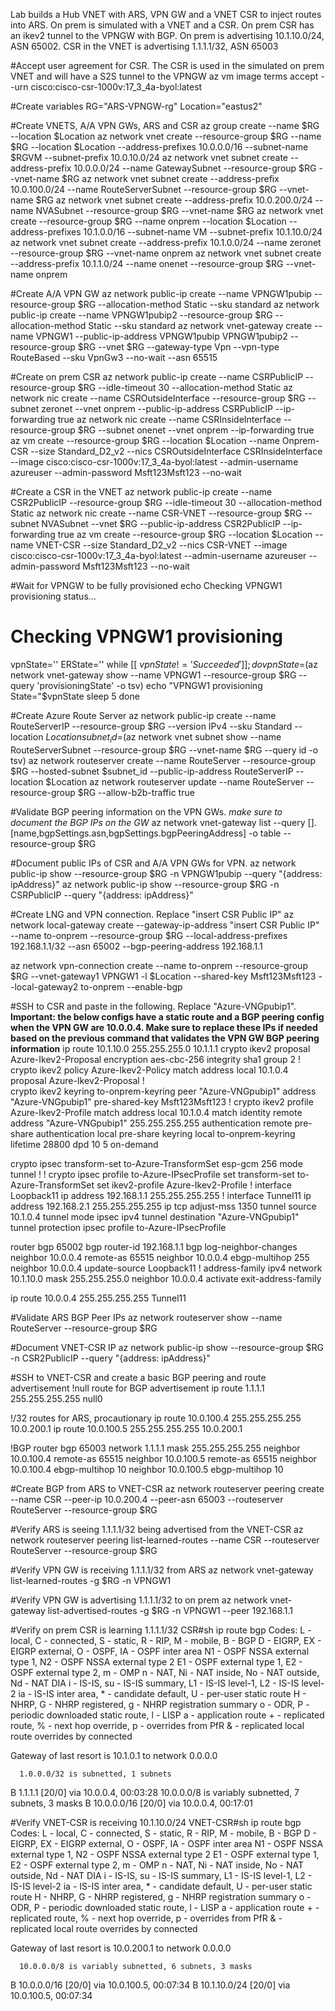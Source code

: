 Lab builds a Hub VNET with ARS, VPN GW and a VNET CSR to inject routes into ARS. On prem is simulated with a VNET and a CSR. On prem CSR has an ikev2 tunnel to the VPNGW with BGP. On prem is advertising 10.1.10.0/24, ASN 65002. CSR in the VNET is advertising 1.1.1.1/32, ASN 65003

#Accept user agreement for CSR. The CSR is used in the simulated on prem VNET and will have a S2S tunnel to the VPNGW
az vm image terms accept --urn cisco:cisco-csr-1000v:17_3_4a-byol:latest

#Create variables
RG="ARS-VPNGW-rg"
Location="eastus2"

#Create VNETS, A/A VPN GWs, ARS and CSR
az group create --name $RG --location $Location
az network vnet create --resource-group $RG --name $RG --location $Location --address-prefixes 10.0.0.0/16 --subnet-name $RGVM --subnet-prefix 10.0.10.0/24
az network vnet subnet create --address-prefix 10.0.0.0/24 --name GatewaySubnet --resource-group $RG --vnet-name $RG
az network vnet subnet create --address-prefix 10.0.100.0/24 --name RouteServerSubnet --resource-group $RG --vnet-name $RG
az network vnet subnet create --address-prefix 10.0.200.0/24 --name NVASubnet --resource-group $RG --vnet-name $RG
az network vnet create --resource-group $RG --name onprem --location $Location --address-prefixes 10.1.0.0/16 --subnet-name VM --subnet-prefix 10.1.10.0/24
az network vnet subnet create --address-prefix 10.1.0.0/24 --name zeronet --resource-group $RG --vnet-name onprem
az network vnet subnet create --address-prefix 10.1.1.0/24 --name onenet --resource-group $RG --vnet-name onprem

#Create A/A VPN GW
az network public-ip create --name VPNGW1pubip --resource-group $RG --allocation-method Static --sku standard
az network public-ip create --name VPNGW1pubip2 --resource-group $RG --allocation-method Static --sku standard
az network vnet-gateway create --name VPNGW1 --public-ip-address VPNGW1pubip VPNGW1pubip2 --resource-group $RG --vnet $RG --gateway-type Vpn --vpn-type RouteBased --sku VpnGw3 --no-wait --asn 65515

#Create on prem CSR
az network public-ip create --name CSRPublicIP --resource-group $RG --idle-timeout 30 --allocation-method Static
az network nic create --name CSROutsideInterface --resource-group $RG --subnet zeronet --vnet onprem --public-ip-address CSRPublicIP --ip-forwarding true
az network nic create --name CSRInsideInterface --resource-group $RG --subnet onenet --vnet onprem --ip-forwarding true
az vm create --resource-group $RG --location $Location --name Onprem-CSR --size Standard_D2_v2 --nics CSROutsideInterface CSRInsideInterface  --image cisco:cisco-csr-1000v:17_3_4a-byol:latest --admin-username azureuser --admin-password Msft123Msft123 --no-wait

#Create a CSR in the VNET
az network public-ip create --name CSR2PublicIP --resource-group $RG --idle-timeout 30 --allocation-method Static
az network nic create --name CSR-VNET --resource-group $RG --subnet NVASubnet --vnet $RG --public-ip-address CSR2PublicIP --ip-forwarding true
az vm create --resource-group $RG --location $Location --name VNET-CSR --size Standard_D2_v2 --nics CSR-VNET --image cisco:cisco-csr-1000v:17_3_4a-byol:latest --admin-username azureuser --admin-password Msft123Msft123 --no-wait

#Wait for VPNGW to be fully provisioned
echo Checking VPNGW1 provisioning status...
# Checking VPNGW1 provisioning
vpnState=''
ERState=''
while [[ $vpnState != 'Succeeded' ]];
do
    vpnState=$(az network vnet-gateway show --name VPNGW1 --resource-group $RG --query 'provisioningState' -o tsv)
    echo "VPNGW1 provisioning State="$vpnState
    sleep 5
done

#Create Azure Route Server
az network public-ip create --name RouteServerIP --resource-group $RG --version IPv4 --sku Standard --location $Location
subnet_id=$(az network vnet subnet show --name RouteServerSubnet --resource-group $RG --vnet-name $RG --query id -o tsv) 
az network routeserver create --name RouteServer --resource-group $RG --hosted-subnet $subnet_id --public-ip-address RouteServerIP --location $Location
az network routeserver update --name RouteServer --resource-group $RG --allow-b2b-traffic true

#Validate BGP peering information on the VPN GWs. *make sure to document the BGP IPs on the GW*
az network vnet-gateway list --query [].[name,bgpSettings.asn,bgpSettings.bgpPeeringAddress] -o table --resource-group $RG

#Document public IPs of CSR and A/A VPN GWs for VPN.
az network public-ip show --resource-group $RG -n VPNGW1pubip --query "{address: ipAddress}"
az network public-ip show --resource-group $RG -n CSRPublicIP --query "{address: ipAddress}"

#Create LNG and VPN connection. Replace "insert CSR Public IP"
az network local-gateway create --gateway-ip-address "insert CSR Public IP" --name to-onprem --resource-group $RG --local-address-prefixes 192.168.1.1/32 --asn 65002 --bgp-peering-address 192.168.1.1

az network vpn-connection create --name to-onprem --resource-group $RG --vnet-gateway1 VPNGW1 -l $Location --shared-key Msft123Msft123 --local-gateway2 to-onprem --enable-bgp


#SSH to CSR and paste in the following. Replace "Azure-VNGpubip1". **Important: the below configs have a static route and a BGP peering config when the VPN GW are 10.0.0.4. Make sure to replace these IPs if needed based on the previous command that validates the VPN GW BGP peering information**
ip route 10.1.10.0 255.255.255.0 10.1.1.1
crypto ikev2 proposal Azure-Ikev2-Proposal 
 encryption aes-cbc-256
 integrity sha1
 group 2
!
crypto ikev2 policy Azure-Ikev2-Policy 
 match address local 10.1.0.4
 proposal Azure-Ikev2-Proposal
!         
crypto ikev2 keyring to-onprem-keyring
 peer "Azure-VNGpubip1"
  address "Azure-VNGpubip1"
  pre-shared-key Msft123Msft123
 !
crypto ikev2 profile Azure-Ikev2-Profile
 match address local 10.1.0.4
 match identity remote address "Azure-VNGpubip1" 255.255.255.255 
 authentication remote pre-share
 authentication local pre-share
 keyring local to-onprem-keyring
 lifetime 28800
 dpd 10 5 on-demand

crypto ipsec transform-set to-Azure-TransformSet esp-gcm 256 
 mode tunnel
!
!
crypto ipsec profile to-Azure-IPsecProfile
 set transform-set to-Azure-TransformSet 
 set ikev2-profile Azure-Ikev2-Profile
!
interface Loopback11
 ip address 192.168.1.1 255.255.255.255
!
interface Tunnel11
 ip address 192.168.2.1 255.255.255.255
 ip tcp adjust-mss 1350
 tunnel source 10.1.0.4
 tunnel mode ipsec ipv4
 tunnel destination "Azure-VNGpubip1"
 tunnel protection ipsec profile to-Azure-IPsecProfile

router bgp 65002
 bgp router-id 192.168.1.1
 bgp log-neighbor-changes
 neighbor 10.0.0.4 remote-as 65515
 neighbor 10.0.0.4 ebgp-multihop 255
 neighbor 10.0.0.4 update-source Loopback11
 !
 address-family ipv4
  network 10.1.10.0 mask 255.255.255.0
  neighbor 10.0.0.4 activate
 exit-address-family

ip route 10.0.0.4 255.255.255.255 Tunnel11

#Validate ARS BGP Peer IPs
az network routeserver show --name RouteServer --resource-group $RG

#Document VNET-CSR IP
az network public-ip show --resource-group $RG -n CSR2PublicIP --query "{address: ipAddress}"

#SSH to VNET-CSR and create a basic BGP peering and route advertisement
!null route for BGP advertisement
ip route 1.1.1.1 255.255.255.255 null0

!/32 routes for ARS, procautionary
ip route 10.0.100.4 255.255.255.255 10.0.200.1
ip route 10.0.100.5 255.255.255.255 10.0.200.1

!BGP
router bgp 65003
network 1.1.1.1 mask 255.255.255.255
neighbor 10.0.100.4 remote-as 65515
neighbor 10.0.100.5 remote-as 65515
neighbor 10.0.100.4 ebgp-multihop 10
neighbor 10.0.100.5 ebgp-multihop 10

#Create BGP from ARS to VNET-CSR
az network routeserver peering create --name CSR --peer-ip 10.0.200.4 --peer-asn 65003 --routeserver RouteServer --resource-group $RG

#Verify ARS is seeing 1.1.1.1/32 being advertised from the VNET-CSR
az network routeserver peering list-learned-routes --name CSR --routeserver RouteServer --resource-group $RG

#Verify VPN GW is receiving 1.1.1.1/32 from ARS
az network vnet-gateway list-learned-routes -g $RG -n VPNGW1

#Verify VPN GW is advertising 1.1.1.1/32 to on prem
az network vnet-gateway list-advertised-routes -g $RG -n VPNGW1 --peer 192.168.1.1

#Verify on prem CSR is learning 1.1.1.1/32
CSR#sh ip route bgp
Codes: L - local, C - connected, S - static, R - RIP, M - mobile, B - BGP
       D - EIGRP, EX - EIGRP external, O - OSPF, IA - OSPF inter area 
       N1 - OSPF NSSA external type 1, N2 - OSPF NSSA external type 2
       E1 - OSPF external type 1, E2 - OSPF external type 2, m - OMP
       n - NAT, Ni - NAT inside, No - NAT outside, Nd - NAT DIA
       i - IS-IS, su - IS-IS summary, L1 - IS-IS level-1, L2 - IS-IS level-2
       ia - IS-IS inter area, * - candidate default, U - per-user static route
       H - NHRP, G - NHRP registered, g - NHRP registration summary
       o - ODR, P - periodic downloaded static route, l - LISP
       a - application route
       + - replicated route, % - next hop override, p - overrides from PfR
       & - replicated local route overrides by connected

Gateway of last resort is 10.1.0.1 to network 0.0.0.0

      1.0.0.0/32 is subnetted, 1 subnets
B        1.1.1.1 [20/0] via 10.0.0.4, 00:03:28
      10.0.0.0/8 is variably subnetted, 7 subnets, 3 masks
B        10.0.0.0/16 [20/0] via 10.0.0.4, 00:17:01

#Verify VNET-CSR is receiving 10.1.10.0/24
VNET-CSR#sh ip route bgp
Codes: L - local, C - connected, S - static, R - RIP, M - mobile, B - BGP
       D - EIGRP, EX - EIGRP external, O - OSPF, IA - OSPF inter area 
       N1 - OSPF NSSA external type 1, N2 - OSPF NSSA external type 2
       E1 - OSPF external type 1, E2 - OSPF external type 2, m - OMP
       n - NAT, Ni - NAT inside, No - NAT outside, Nd - NAT DIA
       i - IS-IS, su - IS-IS summary, L1 - IS-IS level-1, L2 - IS-IS level-2
       ia - IS-IS inter area, * - candidate default, U - per-user static route
       H - NHRP, G - NHRP registered, g - NHRP registration summary
       o - ODR, P - periodic downloaded static route, l - LISP
       a - application route
       + - replicated route, % - next hop override, p - overrides from PfR
       & - replicated local route overrides by connected

Gateway of last resort is 10.0.200.1 to network 0.0.0.0

      10.0.0.0/8 is variably subnetted, 6 subnets, 3 masks
B        10.0.0.0/16 [20/0] via 10.0.100.5, 00:07:34
B        10.1.10.0/24 [20/0] via 10.0.100.5, 00:07:34
